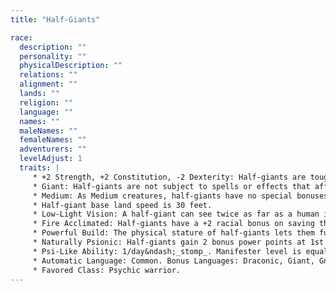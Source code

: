 ```yaml
---
title: "Half-Giants"

race:
  description: ""
  personality: ""
  physicalDescription: ""
  relations: ""
  alignment: ""
  lands: ""
  religion: ""
  language: ""
  names: ""
  maleNames: ""
  femaleNames: ""
  adventurers: ""
  levelAdjust: 1
  traits: |
     * +2 Strength, +2 Constitution, -2 Dexterity: Half-giants are tough and strong, but not too nimble.
     * Giant: Half-giants are not subject to spells or effects that affect humanoids only, such as _charm person_ or _dominate person_.
     * Medium: As Medium creatures, half-giants have no special bonuses or penalties due to their size.
     * Half-giant base land speed is 30 feet.
     * Low-Light Vision: A half-giant can see twice as far as a human in starlight, moonlight, torchlight, and similar conditions of poor illumination. He retains the ability to distinguish color and detail under these conditions.
     * Fire Acclimated: Half-giants have a +2 racial bonus on saving throws against all fire spells and effects. Half-giants are accustomed to enduring high temperatures.
     * Powerful Build: The physical stature of half-giants lets them function in many ways as if they were one size category larger. Whenever a half-giant is subject to a size modifier or special size modifier for an opposed check (such as during grapple checks, bull rush attempts, and trip attempts), the half-giant is treated as one size larger if doing so is advantageous to him. A half-giant is also considered to be one size larger when determining whether a creature's special attacks based on size (such as improved grab or swallow whole) can affect him. A half-giant can use weapons designed for a creature one size larger without penalty. However, his space and reach remain those of a creature of his actual size. The benefits of this racial trait stack with the effects of powers, abilities, and spells that change the subject's size category.
     * Naturally Psionic: Half-giants gain 2 bonus power points at 1st level. This benefit does not grant them the ability to manifest powers unless they gain that ability through another source, such as levels in a psionic class.
     * Psi-Like Ability: 1/day&ndash;_stomp_. Manifester level is equal to &#189; Hit Dice (minimum 1st). The save DC is Charisma-based.
     * Automatic Language: Common. Bonus Languages: Draconic, Giant, Gnoll, Ignan.
     * Favored Class: Psychic warrior.
---
```

